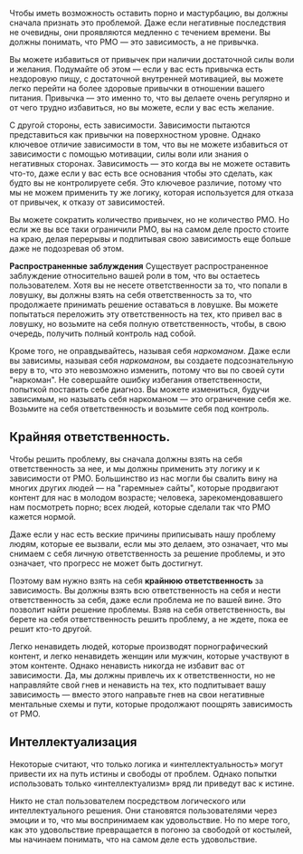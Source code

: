 Чтобы иметь возможность оставить порно и мастурбацию, вы должны сначала признать это проблемой. Даже если негативные последствия не очевидны, они проявляются медленно с течением времени. Вы должны понимать, что PMO — это зависимость, а не привычка.
 
Вы можете избавиться от привычек при наличии достаточной силы воли и желания. Подумайте об этом — если у вас есть привычка есть нездоровую пищу, с достаточной внутренней мотивацией, вы можете легко перейти на более здоровые привычки в отношении вашего питания. Привычка — это именно то, что вы делаете очень регулярно и от чего трудно избавиться, но вы можете, если у вас есть желание.
 
С другой стороны, есть зависимости. Зависимости пытаются представиться как привычки на поверхностном уровне. Однако ключевое отличие зависимости в том, что вы не можете избавиться от зависимости с помощью мотивации, силы воли или знания о негативных сторонах. Зависимость — это когда вы не можете оставить что-то, даже если у вас есть все основания чтобы это сделать, как будто вы не контролируете себя. Это ключевое различие, потому что мы не можем применить ту же логику, которая используется для отказа от привычек, к отказу от зависимостей.
 
Вы можете сократить количество привычек, но не количество PMO. Но если же вы все таки ограничили PMO, вы на самом деле просто стоите на краю, делая перерывы и подпитывая свою зависимость еще больше даже не подозревая об этом.
 
**Распространенные заблуждения**
Существует распространенное заблуждение относительно вашей роли в том, что вы остаетесь пользователем. Хотя вы не несете ответственности за то, что попали в ловушку, вы должны взять на себя ответственность за то, что продолжаете принимать решение оставаться в ловушке. Вы можете попытаться переложить эту ответственность на тех, кто привел вас в ловушку, но возьмите на себя полную ответственность, чтобы, в свою очередь, получить полный контроль над собой.
 
Кроме того, не оправдывайтесь, называя себя *наркоманом*. Даже если вы зависимы, называя себя *наркоманом*, вы создаете подсознательную веру в то, что это невозможно изменить, потому что вы по своей сути "наркоман". Не совершайте ошибку избегания ответственности, попыткой поставить себе диагноз. Вы можете измениться, будучи зависимым, но называть себя наркоманом — это ограничение себя же. Возьмите на себя ответственность и возьмите себя под контроль.
 
## Крайняя ответственность.
Чтобы решить проблему, вы сначала должны взять на себя ответственность за нее, и мы должны применить эту логику и к зависимости от PMO. Большинство из нас могли бы свалить вину на многих других людей — на "гаремные» сайты", которые продвигают контент для нас в молодом возрасте; человека, зарекомендовавшего нам посмотреть порно; всех людей, которые сделали так что PMO кажется нормой.
 
Даже если у нас есть веские причины приписывать нашу проблему людям, которые ее вызвали, если мы это делаем, это означает, что мы снимаем с себя личную ответственность за решение проблемы, и это означает, что прогресс не может быть достигнут.
 
Поэтому вам нужно взять на себя **крайнюю ответственность** за зависимость. Вы должны взять всю ответственность на себя и нести ответственность за себя, даже если проблема не по вашей вине. Это позволит найти решение проблемы. Взяв на себя ответственность, вы берете на себя ответственность решить проблему, а не ждете, пока ее решит кто-то другой.
 
Легко ненавидеть людей, которые производят порнографический контент, и легко ненавидеть женщин или мужчин, которые участвуют в этом контенте. Однако ненависть никогда не избавит вас от зависимости. Да, мы должны привлечь их к ответственности, но не направляйте свой гнев и ненависть на тех, кто подпитывает вашу зависимость — вместо этого направьте гнев на свои негативные ментальные схемы и пути, которые продолжают поощрять зависимость от PMO.
 
## Интеллектуализация
Некоторые считают, что только логика и «интеллектуальность» могут привести их на путь истины и свободы от проблем. Однако попытки использовать только «интеллектуализм» вряд ли приведут вас к истине.
 
Никто не стал пользователем посредством логического или интеллектуального решения. Они становятся пользователями через эмоции и то, что мы воспринимаем как удовольствие. Но по мере того, как это удовольствие превращается в погоню за свободой от костылей, мы начинаем понимать, что на самом деле есть удовольствие.
